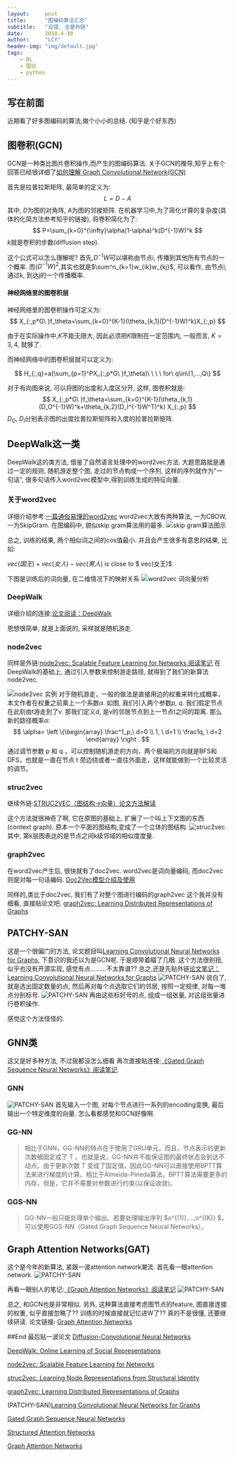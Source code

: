 ```yaml
---
layout:     post
title:      "图编码算法汇总"
subtitle:   "没错, 全是外链"
date:       2018-4-30
author:     "LCY"
header-img: "img/default.jpg"
tags:
    - DL
    - 图论
    - python
---
```


## 写在前面

近期看了好多图编码的算法,做个小小的总结.
(知乎是个好东西)

## 图卷积(GCN)
GCN是一种类比图片卷积操作,而产生的图编码算法.
关于GCN的推导,知乎上有个回答已经很详细了[如何理解 Graph Convolutional Network(GCN)](https://www.zhihu.com/question/54504471)

首先是拉普拉斯矩阵, 最简单的定义为:
$$
L=D-A
$$
其中, $D$为图的对角阵, $A$为图的邻接矩阵.
在机器学习中,为了简化计算的复杂度(具体的化简方法参考知乎的链接), 将卷积简化为了:
$$
P=\sum_{k=0}^{\infty}\alpha(1-\alpha)^k(D^{-1}W)^k
$$
$k$就是卷积的步数(diffusion step). 

这个公式可以怎么理解呢? 首先,$D^{-1}W$可以堪称由节点i, 传播到其他所有节点的一个概率. 而($D^{-1}W)^2$,其实也就是$\sum^n_{k=1}w_{ik}w_{kj}$, 可以看作, 由节点i,通过k, 到达j的一个传播概率.

#### 神经网络里的图卷积层

神经网络里的图卷积操作可定义为:
$$
X_{:,p*G\ }f_\theta=\sum_{k=0}^{K-1}(\theta_{k,1}(D^{-1}W)^k)X_{:,p}
$$

由于在实际操作中,$K$不能无限大, 因此必须把$K$限制在一定范围内, 一般而言, $K=3,4$, 就够了.

而神经网络中的图卷积层就可以定义为:

$$
H_{:,q}=a(\sum_{p=1}^PX_{:,p*G\ }f_\theta)\ \ \ \ for\ q\in\{1,...,Q\}
$$

对于有向图来说, 可以将图的出度和入度区分开, 这样, 图卷积就是:
$$
X_{:,p*G\ }f_\theta=\sum_{k=0}^{K-1}(\theta_{k,1}(D_O^{-1}W)^k+\theta_{k,2}(D_I^{-1}W^T)^k) X_{:,p}
$$
$D_O$, $D_I$分别表示图的出度拉普拉斯矩阵和入度的拉普拉斯矩阵. 


## DeepWalk这一类

DeepWalk这的类方法, 借鉴了自然语言处理中的word2vec方法. 大题思路就是通过一定的规则, 随机游走整个图, 走过的节点构成一个序列, 这样的序列就作为"一句话", 很多句话传入word2vec模型中,得到训练生成的特征向量.

### 关于word2vec
详细介绍参考:[一篇通俗易懂的word2vec](https://zhuanlan.zhihu.com/p/35500923)
word2vec大致有两种算法, 一为CBOW,  一为SkipGram. 在图编码中, 貌似skip gram算法用的最多.
![skip gram算法图示](/img/in-post/graph-encoding/skip.jpg)

总之, 训练的结果, 两个相似词之间的cos值最小. 并且会产生很多有意思的结果, 比如:

$vec(国王)+vec(女人)-vec(男人)$ is close to $ vec(女王)$

下图是训练后的词向量, 在二维情况下的映射关系
![word2vec 词向量分析](/img/in-post/graph-encoding/learn.png)

### DeepWalk
详细介绍的连接:[论文阅读：DeepWalk](http://www.cnblogs.com/lavi/p/4323691.html)

思想很简单, 就是上面说的, 采样就是随机游走. 

### node2vec

同样是外链:[node2vec: Scalable Feature Learning for Networks 阅读笔记](https://zhuanlan.zhihu.com/p/30599602)
在DeepWalk的基础上, 通过引入参数来控制游走路径, 就得到了我们的新算法node2vec. 

![node2vec 实例](/img/in-post/graph-encoding/node2vec.jpg)
对于随机游走，一般的做法是直接用边的权重来转化成概率，本文作者在权重之前乘上一个系数$\alpha$.
如图, 我们引入两个参数$p$, $q$. 我们假定节点在此刻由t游走到了v. 
那我们定义$d$, 是v的邻居节点到上一节点t之间的距离.
那么新的路径概率$\alpha$:
$$
\alpha=
\left \{\begin{array}
          \frac^1_p,\  d=0 \\
          1, \ d=1  \\
          \frac1q, \ d=2 
       \end{array}
\right .
$$
通过调节参数 p 和 q ，可以控制随机游走的方向，两个极端的方向就是BFS和DFS，也就是一直在节点 t 旁边绕或者一直往外面走，这样就能做到一个比较灵活的调节。

### struc2vec
继续外链:[STRUC2VEC（图结构→向量）论文方法解读](http://jackieanxis.coding.me/2018/01/17/STRUC2VEC/)

这个方法就很神奇了啊, 它在原图的基础上, 扩展了一个叫上下文图的东西(context graph).
原本一个平面的图结构,变成了一个立体的图结构.
![struc2vec](/img/in-post/graph-encoding/struc2vec.png)
其中, 第k层图表达的是节点之间k级邻域的相似度度量.

### graph2vec
在word2vec产生后, 很快就有了doc2vec. word2vec是词向量编码, 而doc2vec则是对每一句话编码.
[Doc2Vec模型介绍及使用](https://blog.csdn.net/Walker_Hao/article/details/78995591)

同样的,类比于doc2vec, 我们有了对整个图进行编码的graph2vec
这个我并没有细看, 直接贴论文吧.
[graph2vec: Learning Distributed Representations of Graphs](https://arxiv.org/abs/1707.05005)

## PATCHY-SAN
这是一个很偏门的方法, 论文题目叫[Learning Convolutional Neural Networks for Graphs](http://proceedings.mlr.press/v48/niepert16.pdf), 下意识的我还以为是GCN呢. 于是顺带着瞄了几眼. 这个方法很别扭, 似乎也没有开源实现, 感觉有点.........不太靠谱??
总之,还是先贴外链[论文笔记：Learning Convolutional Neural Networks for Graphs](https://zhuanlan.zhihu.com/p/27587371)
![PATCHY-SAN](/img/in-post/graph-encoding/PATCHY1.jpg)
说白了, 就是选出固定数量的点, 然后再对每个点选取它们的邻居, 按照一定规律, 对每一堆点分别标号. 
![PATCHY-SAN](/img/in-post/graph-encoding/PATCHY2.jpg)
再由这些标好号的点, 组成一组张量, 对这组张量进行卷积操作.

感觉这个方法怪怪的.

## GNN类

这又是好多种方法, 不过我都没怎么细看
再次直接贴连接:[《Gated Graph Sequence Neural Networks》阅读笔记](https://zhuanlan.zhihu.com/p/28170197)
### GNN
![PATCHY-SAN](/img/in-post/graph-encoding/GNN.jpg)
首先输入一个图, 对每个节点进行一系列的encoding变换, 最后输出一个特定维度的向量. 怎么看都感觉和GCN好像啊.

### GG-NN
> 相比于GNN，GG-NN的特点在于使用了GRU单元，而且，节点表示的更新次数被固定成了 T 。也就是说，GG-NN并不能保证图的最终状态会到达不动点。由于更新次数 T 变成了固定值，因此GG-NN可以直接使用BPTT算法来进行梯度的计算。相比于Almeida-Pineda算法，BPTT算法需要更多的内存，但是，它并不需要对参数进行约束(以保证收敛)。

### GGS-NN
> GG-NN一般只能处理单个输出。若要处理输出序列 $o^{(1)},...,o^{(K)} $，可以使用GGS-NN（Gated Graph Sequence Neural Networks）。

## Graph Attention Networks(GAT)
这个是今年的新算法, 紧跟一波attention network潮流. 
首先看一眼attention network.
![PATCHY-SAN](/img/in-post/graph-encoding/attention.jpg)

再看一眼别人的笔记:[《Graph Attention Networks》阅读笔记](https://zhuanlan.zhihu.com/p/34232818)
![PATCHY-SAN](/img/in-post/graph-encoding/gat.jpg)

总之, 和GCN也是非常相似. 另外, 这种算法直接考虑图节点的feature, 图直接连接的权重, 似乎直接忽略了?? 训练的时候直接就记忆进W了??
真的不是很懂, 还要继续研读. 
论文链接: [Graph Attention Networks](https://arxiv.org/abs/1710.10903)

##End
最后贴一波论文
[Diffusion-Convolutional Neural Networks](https://arxiv.org/abs/1511.02136)

[DeepWalk: Online Learning of Social Representations](https://arxiv.org/abs/1403.6652)

[node2vec: Scalable Feature Learning for Networks](https://cs.stanford.edu/~jure/pubs/node2vec-kdd16.pdf)

[struc2vec: Learning Node Representations from Structural Identity](https://arxiv.org/abs/1704.03165)

[graph2vec: Learning Distributed Representations of Graphs](https://arxiv.org/abs/1707.05005)

(PATCHY-SAN)[Learning Convolutional Neural Networks for Graphs](http://proceedings.mlr.press/v48/niepert16.pdf)

[Gated Graph Sequence Neural Networks](https://arxiv.org/abs/1511.05493)

[Structured Attention Networks](https://arxiv.org/abs/1702.00887)

[Graph Attention Networks](https://arxiv.org/abs/1710.10903)
